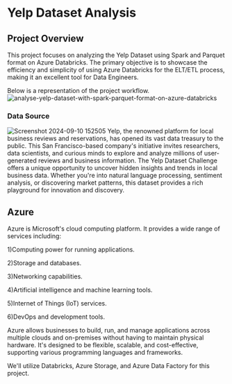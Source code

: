 # Yelp Dataset Analysis
## Project Overview
This project focuses on analyzing the Yelp Dataset using Spark and Parquet format on Azure Databricks. The primary objective is to showcase the efficiency and simplicity of using Azure Databricks for the ELT/ETL process, making it an excellent tool for Data Engineers.

Below is a representation of the project workflow.
![analyse-yelp-dataset-with-spark-parquet-format-on-azure-databricks](https://github.com/user-attachments/assets/e67e81fc-e697-4fd9-bbc7-b89020299d1d)

### Data Source
![Screenshot 2024-09-10 152505](https://github.com/user-attachments/assets/10c1f4c1-63b1-4e42-98f3-5b5fb2d6e444)
Yelp, the renowned platform for local business reviews and reservations, has opened its vast data treasury to the public. This San Francisco-based company's initiative invites researchers, data scientists, and curious minds to explore and analyze millions of user-generated reviews and business information.
The Yelp Dataset Challenge offers a unique opportunity to uncover hidden insights and trends in local business data. Whether you're into natural language processing, sentiment analysis, or discovering market patterns, this dataset provides a rich playground for innovation and discovery.

## Azure
Azure is Microsoft's cloud computing platform. It provides a wide range of services including:

1)Computing power for running applications.

2)Storage and databases.

3)Networking capabilities.

4)Artificial intelligence and machine learning tools.

5)Internet of Things (IoT) services.

6)DevOps and development tools.

Azure allows businesses to build, run, and manage applications across multiple clouds and on-premises without having to maintain physical hardware. It's designed to be flexible, scalable, and cost-effective, supporting various programming languages and frameworks.

We'll utilize Databricks, Azure Storage, and Azure Data Factory for this project.
